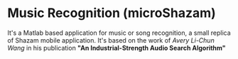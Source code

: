 # Music Recognition (microShazam)

It's a Matlab based application for music or song recognition, a small replica of Shazam mobile application.
It's based on the work of *Avery Li-Chun Wang* in his publication **"An Industrial-Strength Audio Search Algorithm"**
